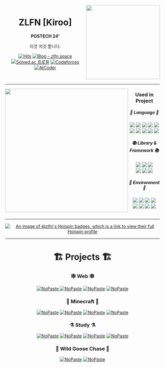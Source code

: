 <img align="right" height=240 src="https://github-readme-stats.vercel.app/api?username=zlfn&theme=dracula&layout=compact&langs_count=10"/>


<div align="center">
  
# ZLFN [Kiroo]
**POSTECH 24'**

이것 저것 함니다.

[![Hits](https://hits.seeyoufarm.com/api/count/incr/badge.svg?url=https%3A%2F%2Fgithub.com%2Fzlfn&count_bg=%23363636&title_bg=%23000000&icon=github.svg&icon_color=%23FFFFFF&title=GitHub&edge_flat=true)](https://hits.seeyoufarm.com)
[![Blog - zlfn.space](https://img.shields.io/static/v1?label=blog&message=zlfn.space&color=%23243378&logo=grav&style=flat-square)](https://zlfn.space)
</br>
[![Solved.ac 프로필](http://mazassumnida.wtf/api/mini/generate_badge?boj=zlfn)](https://solved.ac/zlfn)
[![Codeforces](https://badges.joonhyung.xyz/codeforces/zlfn.svg)](https://codeforces.com/profile/zlfn)
[![AtCoder](https://badges.joonhyung.xyz/atcoder/zlfn.svg)](https://atcoder.jp/zlfn/topology)
<!-- [![Kaggle](https://road-to-kaggle-grandmaster.vercel.app/api/simple/zzlfnn/competition)](https://www.kaggle.com/zzlfnn) -->
<!-- <a href="https://www.instagram.com/zlfn1102/"><img src="https://img.shields.io/badge/Instagram-hotpink?style=flat-square&logo=instagram&logoColor=white"/> -->
<div/>
<br/>
  
---
<img align="left" width=400 src="https://github-readme-stats.vercel.app/api/top-langs/?username=zlfn&layout=compact&theme=dracula&langs_count=14"/>
<div align="center">

### Used in Project
##### 📜 Language 📜

<img src="https://img.shields.io/badge/C-A8B9CC?style=flat-square&logo=c&logoColor=white&"/>
<img src="https://img.shields.io/badge/C++-00599C?style=flat-square&logo=cplusplus&logoColor=white&"/>
<img src="https://img.shields.io/badge/Python-3776AB?style=flat-square&logo=python&logoColor=white&"/>
<img src="https://img.shields.io/badge/MicroPython-2B2728?style=flat-square&logo=micropython&logoColor=white&"/>
<img src="https://img.shields.io/badge/Java-d76d1d?style=flat-square&logo=coffeescript&logoColor=white&"/>
<br/>
<img src="https://img.shields.io/badge/Kotlin-7F52FF?style=flat-square&logo=kotlin&logoColor=white&"/>
<img src="https://img.shields.io/badge/Rust-000000?style=flat-square&logo=rust&logoColor=white&"/>
<img src="https://img.shields.io/badge/JavaScript-F7DF1E?style=flat-square&logo=javascript&logoColor=white&"/>
<img src="https://img.shields.io/badge/TypeScript-3178C6?style=flat-square&logo=typescript&logoColor=white&"/>
<img src="https://img.shields.io/badge/R-276DC3?style=flat-square&logo=r&logoColor=white&"/>

##### 📚 Library & Framework 📚
<img src="https://img.shields.io/badge/Next.js-000000?style=flat-square&logo=next.js&logoColor=white&"/>
<img src="https://img.shields.io/badge/Tailwind CSS-06B6D4?style=flat-square&logo=tailwindcss&logoColor=white&"/>
<img src="https://img.shields.io/badge/Rocket.rs-d33847?style=flat-square&logo=rocket.chat&logoColor=white&"/>
<br/>
<img src="https://img.shields.io/badge/Windows API-0078D4?style=flat-square&logo=windows&logoColor=white&"/>
<img src="https://img.shields.io/badge/PaperMC-444444?style=flat-square&logo=minecraft&logoColor=white&"/>
<img src="https://img.shields.io/badge/OpenGL-5586A4?style=flat-square&logo=opengl&logoColor=white&"/>

##### 💚 Environment 💚
<img src="https://img.shields.io/badge/Arch Linux-1793D1?style=flat-square&logo=archlinux&logoColor=white&"/>
<img src="https://img.shields.io/badge/Rocky Linux-10B981?style=flat-square&logo=rockylinux&logoColor=white&"/>
<img src="https://img.shields.io/badge/Docker-2496ED?style=flat-square&logo=docker&logoColor=white&"/>
<img src="https://img.shields.io/badge/NGINX-009639?style=flat-square&logo=nginx&logoColor=white&"/>
<br/>
<img src="https://img.shields.io/badge/Neovim-57A143?style=flat-square&logo=neovim&logoColor=white&"/>
<img src="https://img.shields.io/badge/Jetbrains IDEs-000000?style=flat-square&logo=jetbrains&logoColor=white&"/>
<img src="https://img.shields.io/badge/Visual Studio-5C2D91?style=flat-square&logo=visualstudio&logoColor=white&"/>
<img src="https://img.shields.io/badge/Arduino-00878F?style=flat-square&logo=arduino&logoColor=white&"/>
</div>
</br>

---

[![An image of @zlfn's Holopin badges, which is a link to view their full Holopin profile](https://holopin.me/zlfn)](https://holopin.io/@zlfn)

---

<div align="center">
  
# 🏗️ Projects 🏗️
  
### 🕸️ Web 🕸️


[<picture><source media="(prefers-color-scheme: dark)" srcset="https://ghrs.vercel.app/api/pin/?username=zlfn&repo=torpedo&theme=dracula"/>
<img alt="NoPaste" src="https://ghrs.vercel.app/api/pin/?username=zlfn&repo=torpedo">
</picture>](https://github.com/zlfn/torpedo)
[<picture><source media="(prefers-color-scheme: dark)" srcset="https://ghrs.vercel.app/api/pin/?username=zlfn&repo=haedong-scoreboard&theme=dracula"/>
<img alt="NoPaste" src="https://ghrs.vercel.app/api/pin/?username=zlfn&repo=haedong-scoreboard">](https://github.com/zlfn/haedong-scoreboard)
[<picture><source media="(prefers-color-scheme: dark)" srcset="https://ghrs.vercel.app/api/pin/?username=iroom-gbs&repo=gbswiki&theme=dracula"/>
<img alt="NoPaste" src="https://ghrs.vercel.app/api/pin/?username=iroom-gbs&repo=gbswiki">](https://github.com/iroom-gbs/gbswiki)
[<picture><source media="(prefers-color-scheme: dark)" srcset="https://ghrs.vercel.app/api/pin/?username=zlfn&repo=escapegbs&theme=dracula"/>
<img alt="NoPaste" src="https://ghrs.vercel.app/api/pin/?username=zlfn&repo=escapegbs">](https://github.com/zlfn/escapegbs)


### 🧱 Minecraft 🧱
 
[<picture><source media="(prefers-color-scheme: dark)" srcset="https://ghrs.vercel.app/api/pin/?username=iroom-gbs&repo=tritone&theme=dracula"/>
<img alt="NoPaste" src="https://ghrs.vercel.app/api/pin/?username=iroom-gbs&repo=tritone">](https://github.com/iroom-gbs/tritone)
[<picture><source media="(prefers-color-scheme: dark)" srcset="https://ghrs.vercel.app/api/pin/?username=rukimc&repo=hellomessage&theme=dracula"/>
<img alt="NoPaste" src="https://ghrs.vercel.app/api/pin/?username=rukimc&repo=hellomessage">](https://github.com/rukimc/hellomessage)
[<picture><source media="(prefers-color-scheme: dark)" srcset="https://ghrs.vercel.app/api/pin/?username=iroom-gbs&repo=sovereignty&theme=dracula"/>
<img alt="NoPaste" src="https://ghrs.vercel.app/api/pin/?username=iroom-gbs&repo=sovereignty">](https://github.com/iroom-gbs/sovereignty)
[<picture><source media="(prefers-color-scheme: dark)" srcset="https://ghrs.vercel.app/api/pin/?username=zlfn&repo=fantasticwild&theme=dracula"/>
<img alt="NoPaste" src="https://ghrs.vercel.app/api/pin/?username=zlfn&repo=fantasticwild">](https://github.com/zlfn/fantasticwild)

### ⚗️ Study ⚗️

[<picture><source media="(prefers-color-scheme: dark)" srcset="https://ghrs.vercel.app/api/pin/?username=zlfn&repo=convexgl&theme=dracula"/>
<img alt="NoPaste" src="https://ghrs.vercel.app/api/pin/?username=zlfn&repo=convexgl">](https://github.com/zlfn/convexgl)
[<picture><source media="(prefers-color-scheme: dark)" srcset="https://ghrs.vercel.app/api/pin/?username=zlfn&repo=benford&theme=dracula"/>
<img alt="NoPaste" src="https://ghrs.vercel.app/api/pin/?username=zlfn&repo=benford">](https://github.com/zlfn/benford)
[<picture><source media="(prefers-color-scheme: dark)" srcset="https://ghrs.vercel.app/api/pin/?username=zlfn&repo=boj2cf&theme=dracula"/>
<img alt="NoPaste" src="https://ghrs.vercel.app/api/pin/?username=zlfn&repo=boj2cf">](https://github.com/zlfn/boj2cf)
[<picture><source media="(prefers-color-scheme: dark)" srcset="https://ghrs.vercel.app/api/pin/?username=zlfn&repo=rstat&theme=dracula"/>
<img alt="NoPaste" src="https://ghrs.vercel.app/api/pin/?username=zlfn&repo=rstat">](https://github.com/zlfn/rstat)

### 🦜 Wild Goose Chase 🦜

[<picture><source media="(prefers-color-scheme: dark)" srcset="https://ghrs.vercel.app/api/pin/?username=zlfn&repo=Razerblade2020-hackintosh&theme=dracula"/>
<img alt="NoPaste" src="https://ghrs.vercel.app/api/pin/?username=zlfn&repo=razerblade2020-hackintosh">](https://github.com/zlfn/razerblade2020-hackintosh)
[<picture><source media="(prefers-color-scheme: dark)" srcset="https://ghrs.vercel.app/api/pin/?username=zlfn&repo=circuit&theme=dracula"/>
<img alt="NoPaste" src="https://ghrs.vercel.app/api/pin/?username=zlfn&repo=circuit">](https://github.com/zlfn/circuit)






